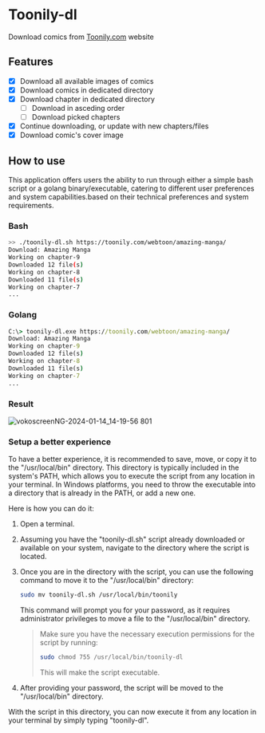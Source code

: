 # Toonily-dl
Download comics from [Toonily.com](https://toonily.com/) website

## Features
- [X] Download all available images of comics
- [X] Download comics in dedicated directory
- [X] Download chapter in dedicated directory
  * [ ] Download in asceding order
  * [ ] Download picked chapters
- [X] Continue downloading, or update with new chapters/files
- [X] Download comic's cover image

## How to use
This application offers users the ability to run through either a simple bash script or a golang binary/executable, catering to different user preferences and system capabilities.based on their technical preferences and system requirements.
### Bash
```bash
>> ./toonily-dl.sh https://toonily.com/webtoon/amazing-manga/
Download: Amazing Manga
Working on chapter-9
Downloaded 12 file(s)
Working on chapter-8
Downloaded 11 file(s)
Working on chapter-7
...
```
### Golang
```cmd
C:\> toonily-dl.exe https://toonily.com/webtoon/amazing-manga/
Download: Amazing Manga
Working on chapter-9
Downloaded 12 file(s)
Working on chapter-8
Downloaded 11 file(s)
Working on chapter-7
...
```

### Result
![vokoscreenNG-2024-01-14_14-19-56 801](https://github.com/v613/ToonilyDownloader/assets/15879258/a956ac9c-b540-44f8-b8c6-326b52e8f5f2)

### Setup a better experience
To have a better experience, it is recommended to save, move, or copy it to the "/usr/local/bin" directory. This directory is typically included in the system's PATH, which allows you to execute the script from any location in your terminal.
In Windows platforms, you need to throw the executable into a directory that is already in the PATH, or add a new one.

Here is how you can do it:

1. Open a terminal.
2. Assuming you have the "toonily-dl.sh" script already downloaded or available on your system, navigate to the directory where the script is located.
3. Once you are in the directory with the script, you can use the following command to move it to the "/usr/local/bin" directory:
   ```bash
   sudo mv toonily-dl.sh /usr/local/bin/toonily
   ```
   This command will prompt you for your password, as it requires administrator privileges to move a file to the "/usr/local/bin" directory.
   > Make sure you have the necessary execution permissions for the script by running:
   >
   >```bash
   >sudo chmod 755 /usr/local/bin/toonily-dl
   >```
   >
   > This will make the script executable.

5. After providing your password, the script will be moved to the "/usr/local/bin" directory.

With the script in this directory, you can now execute it from any location in your terminal by simply typing "toonily-dl". 
